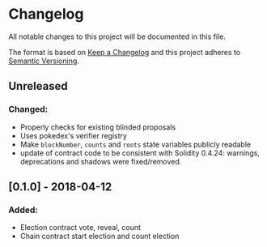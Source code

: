 # Changelog
All notable changes to this project will be documented in this file.

The format is based on [Keep a Changelog](http://keepachangelog.com/en/1.0.0/)
and this project adheres to [Semantic Versioning](http://semver.org/spec/v2.0.0.html).

## Unreleased
### Changed:
- Properly checks for existing blinded proposals
- Uses pokedex's verifier registry
- Make `blockNumber`, `counts` and `roots` state variables publicly readable
- update of contract code to be consistent with Solidity 0.4.24: 
warnings, deprecations and shadows were fixed/removed.


## [0.1.0] - 2018-04-12
### Added:
- Election contract vote, reveal, count
- Chain contract start election and count election
